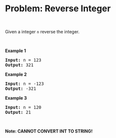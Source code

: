 # Problem: Reverse Integer

<br>

Given a integer `n` reverse the integer.

<br>

**Example 1**

<pre>
<b>Input:</b> n = 123
<b>Output:</b> 321
</pre>

**Example 2**

<pre>
<b>Input:</b> n = -123
<b>Output:</b> -321
</pre>

**Example 3**

<pre>
<b>Input:</b> n = 120
<b>Output:</b> 21
</pre>

<br>

**Note: CANNOT CONVERT INT TO STRING!**